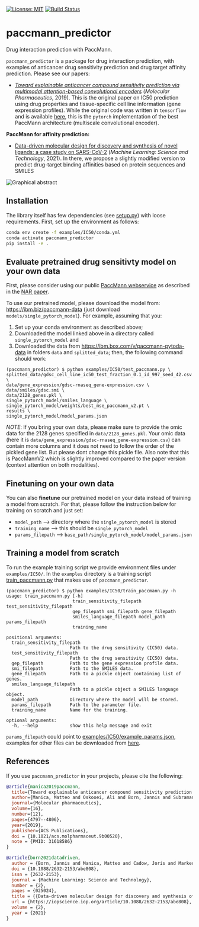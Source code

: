 [![License: MIT](https://img.shields.io/badge/License-MIT-yellow.svg)](https://opensource.org/licenses/MIT)
[![Build Status](https://github.com/PaccMann/paccmann_predictor/actions/workflows/build.yml/badge.svg)](https://github.com/PaccMann/paccmann_predictor/actions/workflows/build.yml)

# paccmann_predictor

Drug interaction prediction with PaccMann.

`paccmann_predictor` is a package for drug interaction prediction, with examples of 
anticancer drug sensitivity prediction and drug target affinity prediction. Please see our papers:

- [_Toward explainable anticancer compound sensitivity prediction via multimodal attention-based convolutional encoders_](https://doi.org/10.1021/acs.molpharmaceut.9b00520) (*Molecular Pharmaceutics*, 2019). This is the original paper on IC50 prediction using drug properties and tissue-specific cell line information (gene expression profiles). While the original code was written in `tensorflow` and is available [here](https://github.com/drugilsberg/paccmann), this is the `pytorch` implementation of the best PaccMann architecture (multiscale convolutional encoder).


**PaccMann for affinity prediction:**
- [Data-driven molecular design for discovery and synthesis of novel ligands: a case study on SARS-CoV-2](https://iopscience.iop.org/article/10.1088/2632-2153/abe808) (_Machine Learning: Science and Technology_, 2021). In there, we propose a slightly modified version to predict drug-target binding affinities based on protein sequences and SMILES

![Graphical abstract](https://github.com/PaccMann/paccmann_predictor/blob/master/assets/paccmann.png "Graphical abstract")

## Installation
The library itself has few dependencies (see [setup.py](setup.py)) with loose requirements. 
First, set up the environment as follows:
```sh
conda env create -f examples/IC50/conda.yml
conda activate paccmann_predictor
pip install -e .
```


## Evaluate pretrained drug sensitivty model on your own data
First, please consider using our public [PaccMann webservice](https://ibm.biz/paccmann-aas) as described in the [NAR paper](https://academic.oup.com/nar/article/48/W1/W502/5836770).

To use our pretrained model, please download the model from: https://ibm.biz/paccmann-data (just download `models/single_pytorch_model`).
For example, assuming that you:
1. Set up your conda environment as described above;
2. Downloaded the model linked above in a directory called `single_pytorch_model` and
3. Downloaded the data from https://ibm.box.com/v/paccmann-pytoda-data in folders `data` and `splitted_data`;
then, the following command should work:
```console
(paccmann_predictor) $ python examples/IC50/test_paccmann.py \
splitted_data/gdsc_cell_line_ic50_test_fraction_0.1_id_997_seed_42.csv \
data/gene_expression/gdsc-rnaseq_gene-expression.csv \
data/smiles/gdsc.smi \
data/2128_genes.pkl \
single_pytorch_model/smiles_language \
single_pytorch_model/weights/best_mse_paccmann_v2.pt \
results \
single_pytorch_model/model_params.json
```
*NOTE*: If you bring your own data, please make sure to provide the omic data for the 2128 genes specified in `data/2128_genes.pkl`. Your omic data (here it is `data/gene_expression/gdsc-rnaseq_gene-expression.csv`) can contain more columns and it does not need to follow the order of the pickled gene list. But please dont change this pickle file. Also note that this is PaccMannV2 which is slightly improved compared to the paper version (context attention on both modalities).

## Finetuning on your own data
You can also **finetune** our pretrained model on your data instead of training a model from scratch. For that, please follow the instruction below for training on scratch and just set:
- `model_path` --> directory where the `single_pytorch_model` is stored
- `training_name` --> this should be `single_pytorch_model`
- `params_filepath` --> `base_path/single_pytorch_model/model_params.json`


## Training a model from scratch
To run the example training script we provide environment files under `examples/IC50/`.
In the `examples` directory is a training script [train_paccmann.py](./examples/IC50/train_paccmann.py) that makes use
of `paccmann_predictor`.

```console
(paccmann_predictor) $ python examples/IC50/train_paccmann.py -h
usage: train_paccmann.py [-h]
                         train_sensitivity_filepath test_sensitivity_filepath
                         gep_filepath smi_filepath gene_filepath
                         smiles_language_filepath model_path params_filepath
                         training_name

positional arguments:
  train_sensitivity_filepath
                        Path to the drug sensitivity (IC50) data.
  test_sensitivity_filepath
                        Path to the drug sensitivity (IC50) data.
  gep_filepath          Path to the gene expression profile data.
  smi_filepath          Path to the SMILES data.
  gene_filepath         Path to a pickle object containing list of genes.
  smiles_language_filepath
                        Path to a pickle object a SMILES language object.
  model_path            Directory where the model will be stored.
  params_filepath       Path to the parameter file.
  training_name         Name for the training.

optional arguments:
  -h, --help            show this help message and exit
```

`params_filepath` could point to [examples/IC50/example_params.json](examples/IC50/example_params.json), examples for other files can be downloaded from [here](https://ibm.box.com/v/paccmann-pytoda-data).

## References

If you use `paccmann_predictor` in your projects, please cite the following:

```bib
@article{manica2019paccmann,
  title={Toward explainable anticancer compound sensitivity prediction via multimodal attention-based convolutional encoders},
  author={Manica, Matteo and Oskooei, Ali and Born, Jannis and Subramanian, Vigneshwari and S{\'a}ez-Rodr{\'\i}guez, Julio and Mart{\'\i}nez, Mar{\'\i}a Rodr{\'\i}guez},
  journal={Molecular pharmaceutics},
  volume={16},
  number={12},
  pages={4797--4806},
  year={2019},
  publisher={ACS Publications},
  doi = {10.1021/acs.molpharmaceut.9b00520},
  note = {PMID: 31618586}
}

@article{born2021datadriven,
  author = {Born, Jannis and Manica, Matteo and Cadow, Joris and Markert, Greta and Mill, Nil Adell and Filipavicius, Modestas and Janakarajan, Nikita and Cardinale, Antonio and Laino, Teodoro and {Rodr{\'{i}}guez Mart{\'{i}}nez}, Mar{\'{i}}a},
  doi = {10.1088/2632-2153/abe808},
  issn = {2632-2153},
  journal = {Machine Learning: Science and Technology},
  number = {2},
  pages = {025024},
  title = {{Data-driven molecular design for discovery and synthesis of novel ligands: a case study on SARS-CoV-2}},
  url = {https://iopscience.iop.org/article/10.1088/2632-2153/abe808},
  volume = {2},
  year = {2021}
}
```
